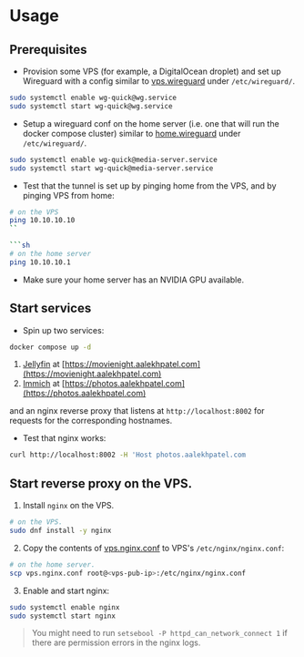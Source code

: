 # Usage

## Prerequisites

- Provision some VPS (for example, a DigitalOcean droplet) and set up Wireguard with a config similar to [vps.wireguard](./vps.wireguard) under `/etc/wireguard/`.

```sh
sudo systemctl enable wg-quick@wg.service
sudo systemctl start wg-quick@wg.service
```

- Setup a wireguard conf on the home server (i.e. one that will run the docker compose cluster) similar to [home.wireguard](./home.wireguard) under `/etc/wireguard/`.

```sh
sudo systemctl enable wg-quick@media-server.service
sudo systemctl start wg-quick@media-server.service
```

- Test that the tunnel is set up by pinging home from the VPS, and by pinging VPS from home:

```sh
# on the VPS
ping 10.10.10.10
``

```sh
# on the home server
ping 10.10.10.1
```

- Make sure your home server has an NVIDIA GPU available.

## Start services

- Spin up two services:

```sh
docker compose up -d
```
1. [Jellyfin](https://jellyfin.org/) at [https://movienight.aalekhpatel.com](https://movienight.aalekhpatel.com)
2. [Immich](https://immich.app/) at [https://photos.aalekhpatel.com](https://photos.aalekhpatel.com)

and an nginx reverse proxy that listens at `http://localhost:8002` for requests for the corresponding hostnames. 

- Test that nginx works:
```sh
curl http://localhost:8002 -H 'Host photos.aalekhpatel.com
```

## Start reverse proxy on the VPS.

1. Install `nginx` on the VPS.

```sh
# on the VPS.
sudo dnf install -y nginx
```

2. Copy the contents of [vps.nginx.conf](./vps.nginx.conf) to VPS's `/etc/nginx/nginx.conf`:

```sh
# on the home server.
scp vps.nginx.conf root@<vps-pub-ip>:/etc/nginx/nginx.conf
```

3. Enable and start nginx:

```sh
sudo systemctl enable nginx
sudo systemctl start nginx
```

> You might need to run `setsebool -P httpd_can_network_connect 1` if there are permission errors in the nginx logs.


